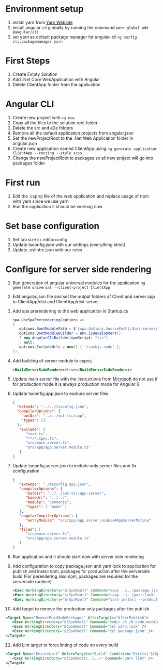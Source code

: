 # Environment setup

1. install yarn from [Yarn Website](https://yarnpkg.com)
2. install angular-cli globally by running the command `yarn global add @angular/cli`
3. set yarn as default package manager for angular-cli `ng config cli.packagemanager yarn`

# First Steps

1. Create Empty Solution
2. Add .Net Core WebApplication with Angular
3. Delete ClientApp folder from the application

# Angular CLI

1. Create new project with `ng new`
2. Copy all the files to the solution root folder
3. Delete the src and e2e folders
4. Remove all the default application projects from angular.json
5. Set the newProjectRoot to the .Net Web Application folder in angular.json
6. Create new application named ClientApp using `ng generate application ClientApp --routing --style scss`
7. Change the newProjectRoot to packages so all new project will go into packages folder

# First run

1. Edit the .csproj file of the web application and replace usage of npm with yarn since we use yarn
2. Run the application it should be working now

# Set base configuration

1. Set tab size in .editorconfig
2. Update tsconfig.json with our settings (everything strict)
3. Update .eslintrc.json with our rules

# Configure for server side rendering

1. Run generation of angular universal modules for the application `ng generate universal --client-project ClientApp`
2. Edit angular.json file and set the output folders of Client and server app to ClientApp/dist and ClientApp/dist-server
3. Add spa prerendering to the web application in Startup.cs

   ```C#
   spa.UseSpaPrerendering(options =>
   {
      options.BootModulePath = $"{spa.Options.SourcePath}/dist-server/main.js";
      options.BootModuleBuilder = env.IsDevelopment()
      ? new AngularCliBuilder(npmScript: "ssr")
      : null;
      options.ExcludeUrls = new[] { "/sockjs-node" };
   });
   ```

4. Add building of server module to csproj

   ```XML
   <BuildServerSideRenderer>true</BuildServerSideRenderer>
   ```

5. Update main server file with the instructions from [Microsoft](https://docs.microsoft.com/en-us/aspnet/core/spa/angular?view=aspnetcore-2.0&tabs=visual-studio) do not use if for production mode it is always production mode for Angular 6
6. Update tsconfig.app.json to exclude server files

   ```JSON
   {
     "extends": "../../tsconfig.json",
     "compilerOptions": {
       "outDir": "../../out-tsc/app",
       "types": []
     },
      "exclude": [
         "test.ts",
         "**/*.spec.ts",
         "src/main.server.ts",
         "src/app/app.server.module.ts"
      ]
   }
   ```

7. Update tsconfig.server.json to include only server files and fix configuration

   ```JSON
   {
      "extends": "./tsconfig.app.json",
      "compilerOptions": {
         "outDir": "../../out-tsc/app-server",
         "baseUrl": "../../",
         "module": "commonjs",
         "types": [ "node" ]
      },
      "angularCompilerOptions": {
         "entryModule": "src/app/app.server.module#AppServerModule"
      },
      "files": [
         "src/main.server.ts",
         "src/app/app.server.module.ts"
      ]
   }
   ```

8. Run application and it should start now with server side rendering
9. Add configuration to copy package.json and yarn.lock to application for publish and install npm_packages for production after the serverside build (For perendering also npm_packages are required for the serverside runtime)

   ```XML
   <Exec WorkingDirectory="$(SpaRoot)" Command="copy ..\..\package.json" Condition=" '$(BuildServerSideRenderer)' == 'true' " />
   <Exec WorkingDirectory="$(SpaRoot)" Command="copy ..\..\yarn.lock" Condition=" '$(BuildServerSideRenderer)' == 'true' " />
   <Exec WorkingDirectory="$(SpaRoot)" Command="yarn install --production" />
   ```

10. Add target to remove the production only packages after the publish

   ```XML
   <Target Name="RemoveProdNodePackages" AfterTargets="AfterPublish">
      <Exec WorkingDirectory="$(SpaRoot)" Command="rmdir /S /Q node_modules" />
      <Exec WorkingDirectory="$(SpaRoot)" Command="del yarn.lock" />
      <Exec WorkingDirectory="$(SpaRoot)" Command="del package.json" />
   </Target>
   ```

11. Add Lint target to force linting of code on every build

   ```XML
   <Target Name="EnsureLint" BeforeTargets="Build" Condition="Exists('$(SpaRoot)\..\..\node_modules') ">
      <Exec WorkingDirectory="$(SpaRoot)\..\..\" Command="yarn lint" />
   </Target>
   ```
